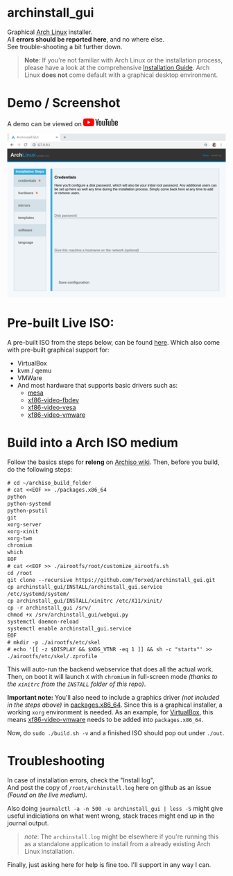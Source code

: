 # archinstall_gui
Graphical [Arch Linux](https://wiki.archlinux.org/index.php/Arch_Linux) installer.<br>
All **errors should be reported here**, and no where else.<br>
See trouble-shooting a bit further down.

> **Note**: If you're not familiar with Arch Linux or the installation process, please have a look at the comprehensive [Installation Guide](https://wiki.archlinux.org/index.php/Installation_guide). Arch Linux **does not** come default with a graphical desktop environment.

# Demo / Screenshot
A demo can be viewed on <a target="_blank" href="https://youtu.be/ZRRSUxGF_Es"><img src="docs/_static/youtube_logo.png" width="80px"></a>

![screenshot](screenshot.png)

# Pre-built Live ISO:

A pre-built ISO from the steps below, can be found [here](https://hvornum.se/archiso/).
Which also come with pre-built graphical support for:

 * VirtualBox
 * kvm / qemu
 * VMWare
 * And most hardware that supports basic drivers such as:
   * [mesa](https://www.archlinux.org/packages/?name=mesa)
   * [xf86-video-fbdev](https://www.archlinux.org/packages/?name=xf86-video-fbdev)
   * [xf86-video-vesa](https://www.archlinux.org/packages/?name=xf86-video-vesa)
   * [xf86-video-vmware](https://www.archlinux.org/packages/?name=xf86-video-vmware)

# Build into a Arch ISO medium

Follow the basics steps for **releng** on [Archiso wiki](https://wiki.archlinux.org/index.php/Archiso). Then, before you build, do the following steps:

```
# cd ~/archiso_build_folder
# cat <<EOF >> ./packages.x86_64
python
python-systemd
python-psutil
git
xorg-server
xorg-xinit
xorg-twm
chromium
which
EOF
# cat <<EOF >> ./airootfs/root/customize_airootfs.sh
cd /root
git clone --recursive https://github.com/Torxed/archinstall_gui.git
cp archinstall_gui/INSTALL/archinstall_gui.service /etc/systemd/system/
cp archinstall_gui/INSTALL/xinitrc /etc/X11/xinit/
cp -r archinstall_gui /srv/
chmod +x /srv/archinstall_gui/webgui.py
systemctl daemon-reload
systemctl enable archinstall_gui.service
EOF
# mkdir -p ./airootfs/etc/skel
# echo '[[ -z $DISPLAY && $XDG_VTNR -eq 1 ]] && sh -c "startx"' >> ./airootfs/etc/skel/.zprofile
```

This will auto-run the backend webservice that does all the actual work.<br>
Then, on boot it will launch `X` with `chromium` in full-screen mode *(thanks to the `xinitrc` from the `INSTALL` folder of this repo)*.

**Important note:** You'll also need to include a graphics driver *(not included in the steps above)* in [packages.x86_64](https://wiki.archlinux.org/index.php/Archiso#Installing_packages). Since this is a graphical installer, a working `xorg` environment is needed. As an example, for [VirtualBox](https://wiki.archlinux.org/index.php/VirtualBox#), this means [xf86-video-vmware](https://wiki.archlinux.org/index.php/VirtualBox#Install_the_Guest_Additions) needs to be added into `packages.x86_64`.

Now, do `sudo ./build.sh -v` and a finished ISO should pop out under `./out`.

# Troubleshooting

In case of installation errors, check the "Install log",<br>
And post the copy of `/root/archinstall.log` here on github as an issue *(Found on the live medium)*.

Also doing `journalctl -a -n 500 -u archinstall_gui | less -S` might give useful indiciations on what went wrong, stack traces might end up in the journal output.

> *note*: The `archinstall.log` might be elsewhere if you're running this as a standalone application to install from a already existing Arch Linux installation.

Finally, just asking here for help is fine too. I'll support in any way I can.

